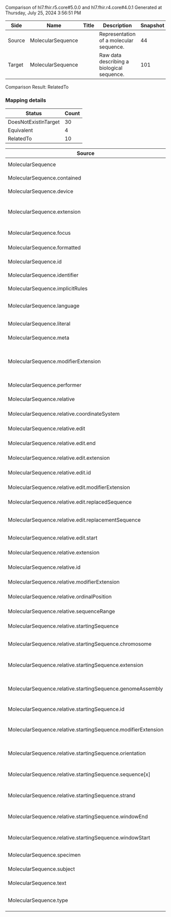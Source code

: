 Comparison of hl7.fhir.r5.core#5.0.0 and hl7.fhir.r4.core#4.0.1
Generated at Thursday, July 25, 2024 3:56:51 PM

| Side | Name | Title | Description | Snapshot | Differential |
| --- | --- | --- | --- | --- | --- |
| Source | MolecularSequence |  | Representation of a molecular sequence. | 44 | 27 |
| Target | MolecularSequence |  | Raw data describing a biological sequence. | 101 | 69 |


Comparison Result: RelatedTo


### Mapping details

| Status | Count |
| ------ | ----- |
DoesNotExistInTarget | 30 |
Equivalent | 4 |
RelatedTo | 10 |


| Source | Target | Status | Message |
| ------ | ------ | ------ | ------- |
| MolecularSequence | MolecularSequence | Equivalent | R5 `MolecularSequence` maps as Equivalent to R4 `MolecularSequence` |
| MolecularSequence.contained | MolecularSequence.contained | Equivalent | R5 `MolecularSequence.contained` maps as Equivalent to R4 `MolecularSequence.contained` |
| MolecularSequence.device | MolecularSequence.device | Equivalent | R5 `MolecularSequence.device` maps as Equivalent to R4 `MolecularSequence.device` |
| MolecularSequence.extension | MolecularSequence.extension | SourceIsBroaderThanTarget | R5 `MolecularSequence.extension` maps as SourceIsBroaderThanTarget to R4 `MolecularSequence.extension` - extension has change due to type change: R5 `extension` `Extension` maps as SourceIsBroaderThanTarget for R4 `extension` |
| MolecularSequence.focus | - | DoesNotExistInTarget | R5 `MolecularSequence.focus` does not appear in the target and has no mapping for `MolecularSequence`. |
| MolecularSequence.formatted | - | DoesNotExistInTarget | R5 `MolecularSequence.formatted` does not appear in the target and has no mapping for `MolecularSequence`. |
| MolecularSequence.id | MolecularSequence.id | Equivalent | R5 `MolecularSequence.id` maps as Equivalent to R4 `MolecularSequence.id` |
| MolecularSequence.identifier | MolecularSequence.identifier | Equivalent | R5 `MolecularSequence.identifier` maps as Equivalent to R4 `MolecularSequence.identifier` |
| MolecularSequence.implicitRules | MolecularSequence.implicitRules | Equivalent | R5 `MolecularSequence.implicitRules` maps as Equivalent to R4 `MolecularSequence.implicitRules` |
| MolecularSequence.language | MolecularSequence.language | RelatedTo | R5 `MolecularSequence.language` maps as RelatedTo to R4 `MolecularSequence.language` - language changed the binding strength from Required to Preferred |
| MolecularSequence.literal | - | DoesNotExistInTarget | R5 `MolecularSequence.literal` does not appear in the target and has no mapping for `MolecularSequence`. |
| MolecularSequence.meta | MolecularSequence.meta | Equivalent | R5 `MolecularSequence.meta` maps as Equivalent to R4 `MolecularSequence.meta` |
| MolecularSequence.modifierExtension | MolecularSequence.modifierExtension | SourceIsBroaderThanTarget | R5 `MolecularSequence.modifierExtension` maps as SourceIsBroaderThanTarget to R4 `MolecularSequence.modifierExtension` - modifierExtension has change due to type change: R5 `modifierExtension` `Extension` maps as SourceIsBroaderThanTarget for R4 `modifierExtension` |
| MolecularSequence.performer | MolecularSequence.performer | Equivalent | R5 `MolecularSequence.performer` maps as Equivalent to R4 `MolecularSequence.performer` |
| MolecularSequence.relative | - | DoesNotExistInTarget | R5 `MolecularSequence.relative` does not appear in the target and has no mapping for `MolecularSequence`. |
| MolecularSequence.relative.coordinateSystem | - | DoesNotExistInTarget | R5 `MolecularSequence.relative.coordinateSystem` does not appear in the target and has no mapping for `MolecularSequence`. |
| MolecularSequence.relative.edit | - | DoesNotExistInTarget | R5 `MolecularSequence.relative.edit` does not appear in the target and has no mapping for `MolecularSequence`. |
| MolecularSequence.relative.edit.end | - | DoesNotExistInTarget | R5 `MolecularSequence.relative.edit.end` does not appear in the target and has no mapping for `MolecularSequence`. |
| MolecularSequence.relative.edit.extension | - | DoesNotExistInTarget | R5 `MolecularSequence.relative.edit.extension` does not appear in the target and has no mapping for `MolecularSequence`. |
| MolecularSequence.relative.edit.id | - | DoesNotExistInTarget | R5 `MolecularSequence.relative.edit.id` does not appear in the target and has no mapping for `MolecularSequence`. |
| MolecularSequence.relative.edit.modifierExtension | - | DoesNotExistInTarget | R5 `MolecularSequence.relative.edit.modifierExtension` does not appear in the target and has no mapping for `MolecularSequence`. |
| MolecularSequence.relative.edit.replacedSequence | - | DoesNotExistInTarget | R5 `MolecularSequence.relative.edit.replacedSequence` does not appear in the target and has no mapping for `MolecularSequence`. |
| MolecularSequence.relative.edit.replacementSequence | - | DoesNotExistInTarget | R5 `MolecularSequence.relative.edit.replacementSequence` does not appear in the target and has no mapping for `MolecularSequence`. |
| MolecularSequence.relative.edit.start | - | DoesNotExistInTarget | R5 `MolecularSequence.relative.edit.start` does not appear in the target and has no mapping for `MolecularSequence`. |
| MolecularSequence.relative.extension | - | DoesNotExistInTarget | R5 `MolecularSequence.relative.extension` does not appear in the target and has no mapping for `MolecularSequence`. |
| MolecularSequence.relative.id | - | DoesNotExistInTarget | R5 `MolecularSequence.relative.id` does not appear in the target and has no mapping for `MolecularSequence`. |
| MolecularSequence.relative.modifierExtension | - | DoesNotExistInTarget | R5 `MolecularSequence.relative.modifierExtension` does not appear in the target and has no mapping for `MolecularSequence`. |
| MolecularSequence.relative.ordinalPosition | - | DoesNotExistInTarget | R5 `MolecularSequence.relative.ordinalPosition` does not appear in the target and has no mapping for `MolecularSequence`. |
| MolecularSequence.relative.sequenceRange | - | DoesNotExistInTarget | R5 `MolecularSequence.relative.sequenceRange` does not appear in the target and has no mapping for `MolecularSequence`. |
| MolecularSequence.relative.startingSequence | - | DoesNotExistInTarget | R5 `MolecularSequence.relative.startingSequence` does not appear in the target and has no mapping for `MolecularSequence`. |
| MolecularSequence.relative.startingSequence.chromosome | - | DoesNotExistInTarget | R5 `MolecularSequence.relative.startingSequence.chromosome` does not appear in the target and has no mapping for `MolecularSequence`. |
| MolecularSequence.relative.startingSequence.extension | - | DoesNotExistInTarget | R5 `MolecularSequence.relative.startingSequence.extension` does not appear in the target and has no mapping for `MolecularSequence`. |
| MolecularSequence.relative.startingSequence.genomeAssembly | - | DoesNotExistInTarget | R5 `MolecularSequence.relative.startingSequence.genomeAssembly` does not appear in the target and has no mapping for `MolecularSequence`. |
| MolecularSequence.relative.startingSequence.id | - | DoesNotExistInTarget | R5 `MolecularSequence.relative.startingSequence.id` does not appear in the target and has no mapping for `MolecularSequence`. |
| MolecularSequence.relative.startingSequence.modifierExtension | - | DoesNotExistInTarget | R5 `MolecularSequence.relative.startingSequence.modifierExtension` does not appear in the target and has no mapping for `MolecularSequence`. |
| MolecularSequence.relative.startingSequence.orientation | - | DoesNotExistInTarget | R5 `MolecularSequence.relative.startingSequence.orientation` does not appear in the target and has no mapping for `MolecularSequence`. |
| MolecularSequence.relative.startingSequence.sequence[x] | - | DoesNotExistInTarget | R5 `MolecularSequence.relative.startingSequence.sequence[x]` does not appear in the target and has no mapping for `MolecularSequence`. |
| MolecularSequence.relative.startingSequence.strand | - | DoesNotExistInTarget | R5 `MolecularSequence.relative.startingSequence.strand` does not appear in the target and has no mapping for `MolecularSequence`. |
| MolecularSequence.relative.startingSequence.windowEnd | - | DoesNotExistInTarget | R5 `MolecularSequence.relative.startingSequence.windowEnd` does not appear in the target and has no mapping for `MolecularSequence`. |
| MolecularSequence.relative.startingSequence.windowStart | - | DoesNotExistInTarget | R5 `MolecularSequence.relative.startingSequence.windowStart` does not appear in the target and has no mapping for `MolecularSequence`. |
| MolecularSequence.specimen | MolecularSequence.specimen | Equivalent | R5 `MolecularSequence.specimen` maps as Equivalent to R4 `MolecularSequence.specimen` |
| MolecularSequence.subject | - | DoesNotExistInTarget | R5 `MolecularSequence.subject` does not appear in the target and has no mapping for `MolecularSequence`. |
| MolecularSequence.text | MolecularSequence.text | Equivalent | R5 `MolecularSequence.text` maps as Equivalent to R4 `MolecularSequence.text` |
| MolecularSequence.type | MolecularSequence.type | Equivalent | R5 `MolecularSequence.type` maps as Equivalent to R4 `MolecularSequence.type` - type has compatible required binding for code type: http://hl7.org/fhir/ValueSet/sequence-type|5.0.0 and http://hl7.org/fhir/ValueSet/sequence-type|4.0.1 (Equivalent) |

